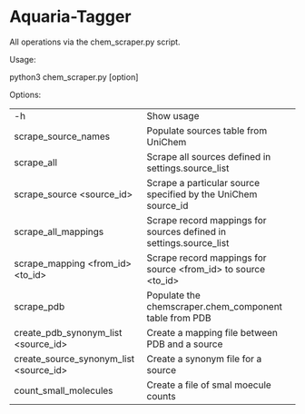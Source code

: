 # Aquaria-Tagger
<p>All operations via the chem_scraper.py script.</p>
<p>Usage:</p>
python3 chem_scraper.py [option]
<p></p>
<p>Options:</p>
<table>
<tr><td>-h</td><td>Show usage</td></tr>
<tr><td>scrape_source_names</td><td>Populate sources table from UniChem</td></tr>
<tr><td>scrape_all</td><td>Scrape all sources defined in settings.source_list</td></tr>
<tr><td>scrape_source &lt;source_id&gt;</td><td>Scrape a particular source specified by the UniChem source_id</td></tr>
<tr><td>scrape_all_mappings</td><td>Scrape record mappings for sources defined in settings.source_list</td></tr>
<tr><td>scrape_mapping &lt;from_id&gt; &lt;to_id&gt;</td><td>Scrape record mappings for source &lt;from_id&gt; to source &lt;to_id&gt;</td></tr>
<tr><td>scrape_pdb</td><td>Populate the chemscraper.chem_component table from PDB</td></tr>
<tr><td>create_pdb_synonym_list &lt;source_id&gt;</td><td>Create a mapping file between PDB and a source</td></tr>
<tr><td>create_source_synonym_list &lt;source_id&gt;</td><td>Create a synonym file for a source</td></tr>
<tr><td>count_small_molecules</td><td>Create a file of smal moecule counts</td></tr>
</table>
